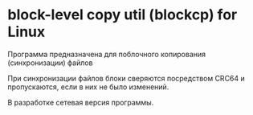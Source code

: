 # block-level copy util (blockcp) for Linux
Программа предназначена для поблочного копирования (синхронизации) файлов

При синхронизации файлов блоки сверяются посредством CRC64 и пропускаются, если в них не было изменений.

В разработке сетевая версия программы.
